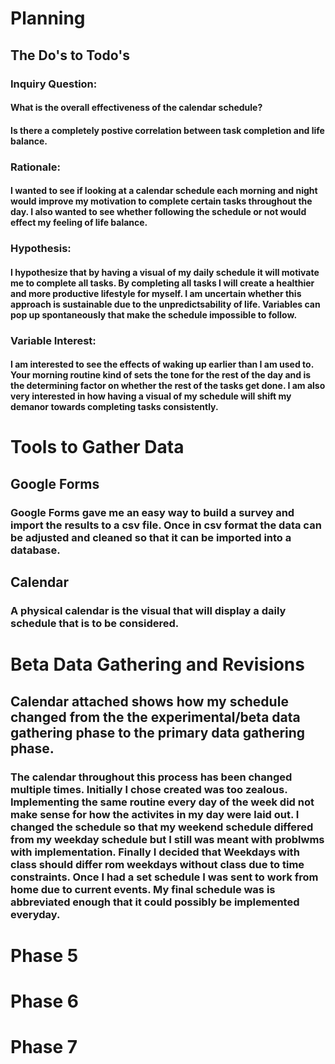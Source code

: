 # Planning

## The Do's to Todo's

### Inquiry Question:
#### What is the overall effectiveness of the calendar schedule?
#### Is there a completely postive correlation between task completion and life balance.

### Rationale:
#### I wanted to see if looking at a calendar schedule each morning and night would improve my motivation to complete certain tasks throughout the day.   I also wanted to see whether following the schedule or not would effect my feeling of life balance.

### Hypothesis:
#### I hypothesize that by having a visual of my daily schedule it will motivate me to complete all tasks.  By completing all tasks I will create a healthier and more productive lifestyle for myself.  I am uncertain whether this approach is sustainable due to the unpredictsability of life.  Variables can pop up spontaneously that make the schedule impossible to follow.

### Variable Interest:
#### I am interested to see the effects of waking up earlier than I am used to.  Your morning routine kind of sets the tone for the rest of the day and is the determining factor on whether the rest of the tasks get done.  I am also very interested in how having a visual of my schedule will shift my demanor towards completing tasks consistently.

# Tools to Gather Data

## Google Forms
### Google Forms gave me an easy way to build a survey and import the results to a csv file.  Once in csv format the data can be adjusted and cleaned so that it can be imported into a database.

## Calendar
### A physical calendar is the visual that will display a daily schedule that is to be considered.

# Beta Data Gathering and Revisions
## Calendar attached shows how my schedule changed from the the experimental/beta data gathering phase to the primary data gathering phase.
### The calendar throughout this process has been changed multiple times.  Initially I chose created was too zealous.  Implementing the same routine every day of the week did not make sense for how the activites in my day were laid out.  I changed the schedule so that my weekend schedule differed from my weekday schedule but I still was meant with problwms with implementation.  Finally I decided that Weekdays with class should differ rom weekdays without class due to time constraints.  Once I had a set schedule I was sent to work from home due to current events.  My final schedule was is abbreviated enough that it could possibly be implemented everyday.

# Phase 5
 
# Phase 6

# Phase 7
